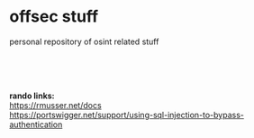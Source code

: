 # offsec stuff
personal repository of osint related stuff 

<br><br><br>

__rando links:__ <br>
https://rmusser.net/docs <br> 
https://portswigger.net/support/using-sql-injection-to-bypass-authentication <br> 

